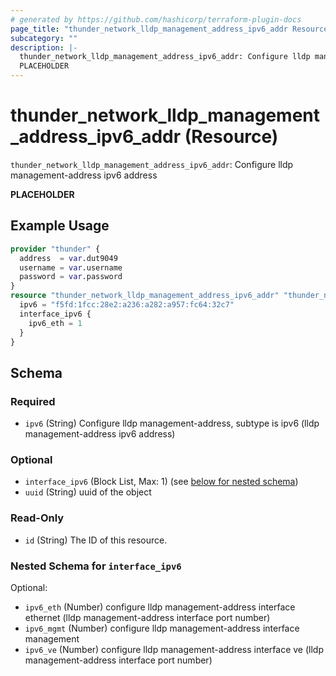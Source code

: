 ```yaml
---
# generated by https://github.com/hashicorp/terraform-plugin-docs
page_title: "thunder_network_lldp_management_address_ipv6_addr Resource - terraform-provider-thunder"
subcategory: ""
description: |-
  thunder_network_lldp_management_address_ipv6_addr: Configure lldp management-address ipv6 address
  PLACEHOLDER
---
```


# thunder_network_lldp_management_address_ipv6_addr (Resource)

`thunder_network_lldp_management_address_ipv6_addr`: Configure lldp management-address ipv6 address

__PLACEHOLDER__

## Example Usage

```terraform
provider "thunder" {
  address  = var.dut9049
  username = var.username
  password = var.password
}
resource "thunder_network_lldp_management_address_ipv6_addr" "thunder_network_lldp_management_address_ipv6_addr" {
  ipv6 = "f5fd:1fcc:28e2:a236:a282:a957:fc64:32c7"
  interface_ipv6 {
    ipv6_eth = 1
  }
}
```

<!-- schema generated by tfplugindocs -->
## Schema

### Required

- `ipv6` (String) Configure lldp management-address, subtype is ipv6 (lldp management-address ipv6 address)

### Optional

- `interface_ipv6` (Block List, Max: 1) (see [below for nested schema](#nestedblock--interface_ipv6))
- `uuid` (String) uuid of the object

### Read-Only

- `id` (String) The ID of this resource.

<a id="nestedblock--interface_ipv6"></a>
### Nested Schema for `interface_ipv6`

Optional:

- `ipv6_eth` (Number) configure lldp management-address interface ethernet (lldp management-address interface port number)
- `ipv6_mgmt` (Number) configure lldp management-address interface management
- `ipv6_ve` (Number) configure lldp management-address interface ve (lldp management-address interface port number)


